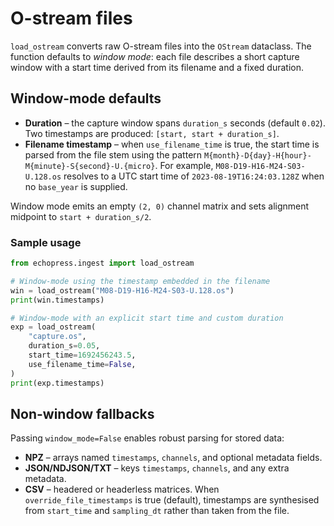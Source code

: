 # O-stream files

`load_ostream` converts raw O-stream files into the `OStream` dataclass. The
function defaults to *window mode*: each file describes a short capture window
with a start time derived from its filename and a fixed duration.

## Window-mode defaults

* **Duration** – the capture window spans `duration_s` seconds (default
  `0.02`). Two timestamps are produced: `[start, start + duration_s]`.
* **Filename timestamp** – when `use_filename_time` is true, the start time is
  parsed from the file stem using the pattern
  `M{month}-D{day}-H{hour}-M{minute}-S{second}-U.{micro}`. For example,
  `M08-D19-H16-M24-S03-U.128.os` resolves to a UTC start time of
  `2023-08-19T16:24:03.128Z` when no `base_year` is supplied.

Window mode emits an empty `(2, 0)` channel matrix and sets alignment midpoint
to `start + duration_s/2`.

### Sample usage

```python
from echopress.ingest import load_ostream

# Window-mode using the timestamp embedded in the filename
win = load_ostream("M08-D19-H16-M24-S03-U.128.os")
print(win.timestamps)

# Window-mode with an explicit start time and custom duration
exp = load_ostream(
    "capture.os",
    duration_s=0.05,
    start_time=1692456243.5,
    use_filename_time=False,
)
print(exp.timestamps)
```

## Non-window fallbacks

Passing `window_mode=False` enables robust parsing for stored data:

* **NPZ** – arrays named `timestamps`, `channels`, and optional metadata
  fields.
* **JSON/NDJSON/TXT** – keys `timestamps`, `channels`, and any extra metadata.
* **CSV** – headered or headerless matrices. When `override_file_timestamps`
  is true (default), timestamps are synthesised from `start_time` and
  `sampling_dt` rather than taken from the file.

